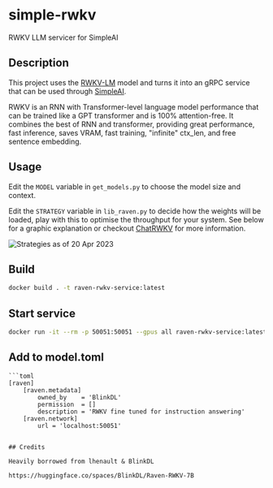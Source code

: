 # simple-rwkv

RWKV LLM servicer for SimpleAI

## Description

This project uses the [RWKV-LM](https://github.com/BlinkDL/RWKV-LM) model and turns it into an gRPC service that can be used through [SimpleAI](https://github.com/lhenault/simpleAI).

RWKV is an RNN with Transformer-level language model performance that can be trained like a GPT transformer and is 100% attention-free. It combines the best of RNN and transformer, providing great performance, fast inference, saves VRAM, fast training, "infinite" ctx_len, and free sentence embedding.

## Usage

Edit the `MODEL` variable in `get_models.py` to choose the model size and context.

Edit the `STRATEGY`  variable in `lib_raven.py` to decide how the weights will be loaded, play with this to optimise the throughput for your system. See below for a graphic explanation or checkout [ChatRWKV](https://github.com/BlinkDL/ChatRWKV) for more information.

![Strategies as of 20 Apr 2023](https://raw.githubusercontent.com/BlinkDL/ChatRWKV/536b4b3bf87fbd999798141f409b151ca91a76c7/ChatRWKV-strategy.png)

## Build

```bash
docker build . -t raven-rwkv-service:latest
```

## Start service

```bash
docker run -it --rm -p 50051:50051 --gpus all raven-rwkv-service:latest
```

## Add to model.toml

```
```toml
[raven]
    [raven.metadata]
        owned_by    = 'BlinkDL'
        permission  = []
        description = 'RWKV fine tuned for instruction answering'
    [raven.network]
        url = 'localhost:50051'
```

```

## Credits

Heavily borrowed from lhenault & BlinkDL

https://huggingface.co/spaces/BlinkDL/Raven-RWKV-7B